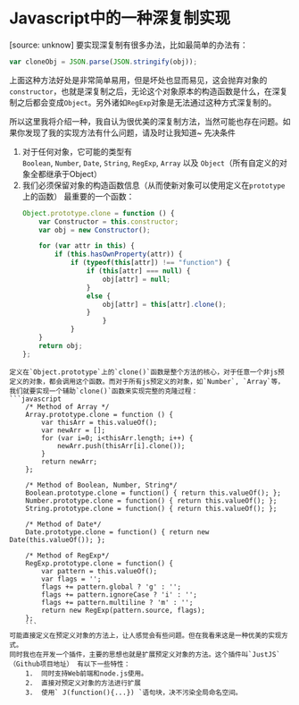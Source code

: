 # Javascript中的一种深复制实现
[source: unknow]
要实现深复制有很多办法，比如最简单的办法有：
```javascript
var cloneObj = JSON.parse(JSON.stringify(obj));
```
上面这种方法好处是非常简单易用，但是坏处也显而易见，这会抛弃对象的`constructor`，也就是深复制之后，无论这个对象原本的构造函数是什么，在深复制之后都会变成`Object`。另外诸如`RegExp`对象是无法通过这种方式深复制的。

所以这里我将介绍一种，我自认为很优美的深复制方法，当然可能也存在问题。如果你发现了我的实现方法有什么问题，请及时让我知道~
先决条件

1. 对于任何对象，它可能的类型有`Boolean`, `Number`, `Date`, `String`, `RegExp`, `Array` 以及 `Object`（所有自定义的对象全都继承于Object）
2. 我们必须保留对象的构造函数信息（从而使新对象可以使用定义在`prototype`上的函数）
	最重要的一个函数：
	```javascript
	Object.prototype.clone = function () {
		var Constructor = this.constructor;
		var obj = new Constructor();

		for (var attr in this) {
			if (this.hasOwnProperty(attr)) {
				if (typeof(this[attr]) !== "function") {
					if (this[attr] === null) {
						obj[attr] = null;
					}
					else {
						obj[attr] = this[attr].clone();
					}
            			}
        		}
		}
		return obj;
	};
```
定义在`Object.prototype`上的`clone()`函数是整个方法的核心，对于任意一个非js预定义的对象，都会调用这个函数。而对于所有js预定义的对象，如`Number`, `Array`等，我们就要实现一个辅助`clone()`函数来实现完整的克隆过程：
```javascript
	/* Method of Array */
	Array.prototype.clone = function () {
		var thisArr = this.valueOf();
		var newArr = [];
		for (var i=0; i<thisArr.length; i++) {
			newArr.push(thisArr[i].clone());
		}
		return newArr;
	};

	/* Method of Boolean, Number, String*/
	Boolean.prototype.clone = function() { return this.valueOf(); };
	Number.prototype.clone = function() { return this.valueOf(); };
	String.prototype.clone = function() { return this.valueOf(); };
	
	/* Method of Date*/
	Date.prototype.clone = function() { return new Date(this.valueOf()); };
	
	/* Method of RegExp*/
	RegExp.prototype.clone = function() {
		var pattern = this.valueOf();
		var flags = '';
		flags += pattern.global ? 'g' : '';
		flags += pattern.ignoreCase ? 'i' : '';
		flags += pattern.multiline ? 'm' : '';
		return new RegExp(pattern.source, flags);
	};
	```
可能直接定义在预定义对象的方法上，让人感觉会有些问题。但在我看来这是一种优美的实现方式。
同时我也在开发一个插件，主要的思想也就是扩展预定义对象的方法。这个插件叫`JustJS`（Github项目地址） 有以下一些特性：
	1.	同时支持Web前端和node.js使用。
	2.	直接对预定义对象的方法进行扩展
	3.	使用` J(function(){...}) `语句块，决不污染全局命名空间。

